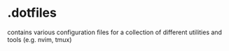 # .dotfiles
contains various configuration files for a collection of different utilities and tools (e.g. nvim, tmux)
